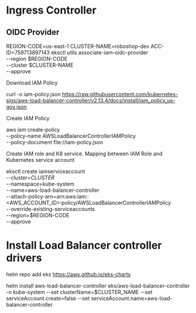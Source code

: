# Ingress Controller

## OIDC Provider

REGION-CODE=us-east-1
CLUSTER-NAME=roboshop-dev
ACC-ID=759713897143
eksctl utils associate-iam-oidc-provider \
    --region $REGION-CODE \
    --cluster $CLUSTER-NAME \
    --approve

Download IAM Policy

curl -o iam-policy.json https://raw.githubusercontent.com/kubernetes-sigs/aws-load-balancer-controller/v2.13.4/docs/install/iam_policy_us-gov.json


Create IAM Policy

aws iam create-policy \
    --policy-name AWSLoadBalancerControllerIAMPolicy \
    --policy-document file://iam-policy.json
    

Create IAM role and K8 service. Mapping between IAM Role and Kubernetes service account

eksctl create iamserviceaccount \
--cluster=$CLUSTER$ \
--namespace=kube-system \
--name=aws-load-balancer-controller \
--attach-policy-arn=arn:aws:iam::<AWS_ACCOUNT_ID>:policy/AWSLoadBalancerControllerIAMPolicy \
--override-existing-serviceaccounts \
--region=$REGION-CODE \
--approve

# Install Load Balancer controller drivers

helm repo add eks https://aws.github.io/eks-charts

helm install aws-load-balancer-controller eks/aws-load-balancer-controller -n kube-system --set clusterName=$CLUSTER_NAME --set serviceAccount.create=false --set serviceAccount.name=aws-load-balancer-controller